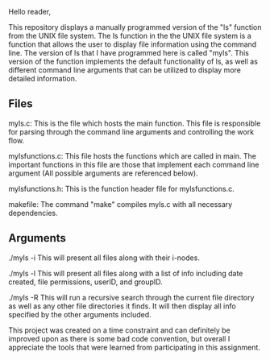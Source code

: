 Hello reader,

This repository displays a manually programmed version of the "ls" function from the UNIX file system. 
The ls function in the the UNIX file system is a function that allows the user to display file information using the command line. The version
of ls that I have programmed here is called "myls". This version of the function implements the default functionality of ls, as well as different 
command line arguments that can be utilized to display more detailed information.

## Files

myls.c:
	This is the file which hosts the main function. This file is responsible for parsing through the command line arguments and controlling the work flow.
	
mylsfunctions.c:
	This file hosts the functions which are called in main. The important functions in this file are those that implement each command line argument 
	(All possible arguments are referenced below).
	
mylsfunctions.h:
	This is the function header file for mylsfunctions.c.
	
makefile:
	The command "make" compiles myls.c with all necessary dependencies.

## Arguments

./myls -i 
	This will present all files along with their i-nodes.
	
./myls -l 
	This will present all files along with a list of info including
	date created, file permissions, userID, and groupID.
	
./myls -R
	This will run a recursive search through the current file directory as well as any 
	other file directories it finds. It will then display all info specified by the other
	arguments included.


This project was created on a time constraint and can definitely be improved upon as there is some bad code convention, but overall I appreciate the tools that were learned from participating in this assignment.
